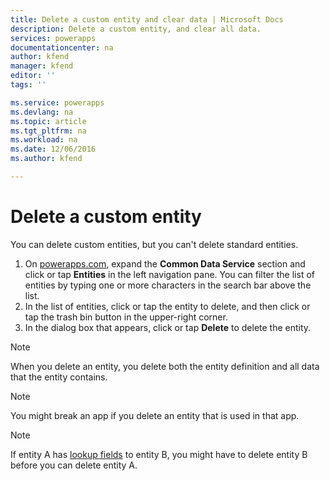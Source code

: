 ```yaml
---
title: Delete a custom entity and clear data | Microsoft Docs
description: Delete a custom entity, and clear all data.
services: powerapps
documentationcenter: na
author: kfend
manager: kfend
editor: ''
tags: ''

ms.service: powerapps
ms.devlang: na
ms.topic: article
ms.tgt_pltfrm: na
ms.workload: na
ms.date: 12/06/2016
ms.author: kfend

---
```

# Delete a custom entity
You can delete custom entities, but you can't delete standard entities.

1. On [powerapps.com](https://web.powerapps.com), expand the **Common Data Service** section and click or tap **Entities** in the left navigation pane. You can filter the list of entities by typing one or more characters in the search bar above the list.
2. In the list of entities, click or tap the entity to delete, and then click or tap the trash bin button in the upper-right corner.
3. In the dialog box that appears, click or tap **Delete** to delete the entity.

>[!NOTE]
>When you delete an entity, you delete both the entity definition and all data that the entity contains.

>[!NOTE]
>You might break an app if you delete an entity that is used in that app.

>[!NOTE]
>If entity A has [lookup fields](data-platform-entity-lookup.md) to entity B, you might have to delete entity B before you can delete entity A.

